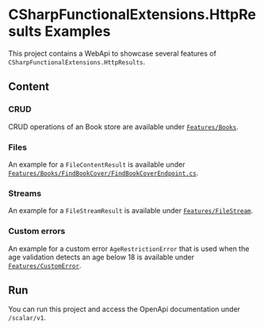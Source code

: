 ﻿# CSharpFunctionalExtensions.HttpResults Examples

This project contains a WebApi to showcase several features of `CSharpFunctionalExtensions.HttpResults`.

## Content

### CRUD

CRUD operations of an Book store are available under [`Features/Books`](./Features/Books).

### Files

An example for a `FileContentResult` is available under [`Features/Books/FindBookCover/FindBookCoverEndpoint.cs`](./Features/Books/FindBookCover/FindBookCoverEndpoint.cs).

### Streams

An example for a `FileStreamResult` is available under [`Features/FileStream`](./Features/FileStream).

### Custom errors

An example for a custom error `AgeRestrictionError` that is used when the age validation detects an age below 18 is available under [`Features/CustomError`](./Features/CustomError).

## Run

You can run this project and access the OpenApi documentation under `/scalar/v1`.
